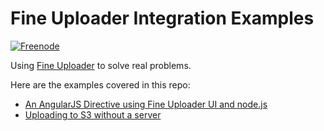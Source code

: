 Fine Uploader Integration Examples
======================
[![Freenode](https://img.shields.io/badge/chat-on%20freenode-brightgreen.svg)](irc://chat.freenode.net/#fineuploader)

Using [Fine Uploader][1] to solve real problems.


Here are the examples covered in this repo:
* [An AngularJS Directive using Fine Uploader UI and node.js][2]
* [Uploading to S3 without a server][3]

[1]: http://fineuploader.com
[2]: src/angularjs-nodejs
[3]: src/s3-no-server
